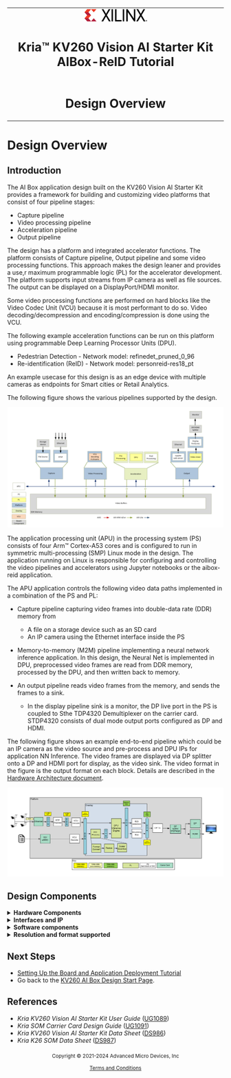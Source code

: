 ﻿<table class="sphinxhide">
 <tr>
   <td align="center"><img src="../../media/xilinx-logo.png" width="30%"/><h1> Kria&trade; KV260 Vision AI Starter Kit AIBox-ReID Tutorial</h1>
   </td>
 </tr>
 <tr>
 <td align="center"><h1> Design Overview </h1>

 </td>
 </tr>
</table>

# Design Overview

## Introduction

The AI Box application design built on the KV260 Vision AI Starter Kit provides a framework for building and customizing video platforms that consist of four pipeline stages:

* Capture pipeline
* Video processing pipeline
* Acceleration pipeline
* Output pipeline

The design has a platform and integrated accelerator functions. The platform consists of Capture pipeline, Output pipeline and some video processing functions. This approach makes the design leaner and provides a use,r maximum programmable logic (PL) for the accelerator development. The platform supports input streams from IP camera as well as file sources. The output can be displayed on a DisplayPort/HDMI monitor.

Some video processing functions are performed on hard blocks like the Video Codec Unit (VCU) because it is most performant to do so. Video decoding/decompression and encoding/compression is done using the VCU.

The following example acceleration functions can be run on this platform using programmable Deep Learning Processor Units (DPU).

* Pedestrian Detection - Network model: refinedet_pruned_0_96
* Re-identification (ReID) - Network model: personreid-res18_pt

An example usecase for this design is as an edge device with multiple cameras as endpoints for Smart cities or Retail Analytics.

The following figure shows the various pipelines supported by the design.

![Pipelines Supported](../../media/pipelines_aib.png)

The application processing unit (APU) in the processing system (PS) consists of four Arm&trade; Cortex-A53 cores and is configured to run in symmetric multi-processing (SMP) Linux mode in the design. The application running on Linux is responsible for configuring and controlling the video pipelines and accelerators using Jupyter notebooks or the aibox-reid application.

The APU application controls the following video data paths implemented in a combination of the PS and PL:

* Capture pipeline capturing video frames into double-data rate (DDR) memory from
  * A file on a storage device such as an SD card
  * An IP camera using the Ethernet interface inside the PS

* Memory-to-memory (M2M) pipeline implementing a neural network inference application. In this design, the Neural Net is implemented in DPU, preprocessed video frames are read from DDR memory, processed by the DPU, and then written back to memory.

* An output pipeline reads video frames from the memory, and sends the frames to a sink.
  * In the display pipeline sink is a monitor, the DP live port in the PS is coupled to Sthe TDP4320 Demultiplexer on the carrier card. STDP4320 consists of dual mode output ports configured as DP and HDMI.

The following figure shows an example end-to-end pipeline which could be an IP camera as the video source and pre-process and DPU IPs for application NN Inference. The video frames are displayed via DP splitter onto a DP and HDMI port for display, as the video sink. The video format in the figure is the output format on each block. Details are described in the [Hardware Architecture document](hw_arch_platform_aib.md).

![End to end example pipelines](../../media/end_to_end_pp_aib.png)

## Design Components

<details>
 <summary><b>Hardware Components</b></summary>

* KV260 Vision AI Starter Kit including:
   * HDMI-DP splitter on the carrier card

</details>

<details>
 <summary><b>Interfaces and IP</b></summary>

* Video inputs
  * File
  * IP camera
* Video outputs
  * DisplayPort/HDMI
* Video processing
  * VCU decoding on four streams
  * Accelerator functions on DPU
  * PL and PS based pre and post processing specific to a accelerator function
* Auxiliary Peripherals
  * QSPI
  * SD
  * Inter IC (I2C)
  * Universal asynchronous receiver-transmitter (UART)
  * Ethernet
  * General purpose I/O (GPIO)

</details>

<details>
 <summary><b>Software components</b></summary>

* Operating system (OS)
  * APU: SMP Linux
* Linux kernel subsystems
  * Video source: Video4 Linux (V4L2)
  * Display: Direct Rendering Manager (DRM)/Kernel Mode Setting (KMS)
* Linux user space frameworks
  * Jupyter
  * GStreamer/VVAS
  * Vitis AI
  * Xilinx runtime (XRT)

</details>

<details>
 <summary><b>Resolution and format supported</b></summary>

* Resolutions
  * 1080p30 per stream
  * Lower resolution and lower frame rates for file I/O
* Pixel format
  * YUV 4:2:0 (NV12)

</details>

## Next Steps

* [Setting Up the Board and Application Deployment Tutorial](app_deployment_aib.md)
* Go back to the [KV260 AI Box Design Start Page](../aibox_landing).

## References

* *Kria KV260 Vision AI Starter Kit User Guide* ([UG1089](https://docs.xilinx.com/access/sources/dita/map?url=ug1089-kv260-starter-kit&ft:locale=en-US))
* *Kria SOM Carrier Card Design Guide* ([UG1091](https://docs.xilinx.com/access/sources/dita/map?url=ug1091-carrier-card-design&ft:locale=en-US))
* *Kria KV260 Vision AI Starter Kit Data Sheet* ([DS986](https://docs.xilinx.com/access/sources/dita/map?url=ds986-kv260-starter-kit&ft:locale=en-US))
* *Kria K26 SOM Data Sheet* ([DS987](https://docs.xilinx.com/access/sources/dita/map?url=ds987-k26-som&ft:locale=en-US))


<p class="sphinxhide" align="center"><sub>Copyright © 2021-2024 Advanced Micro Devices, Inc</sub></p>

<p class="sphinxhide" align="center"><sup><a href="https://www.amd.com/en/corporate/copyright">Terms and Conditions</a></sup></p>